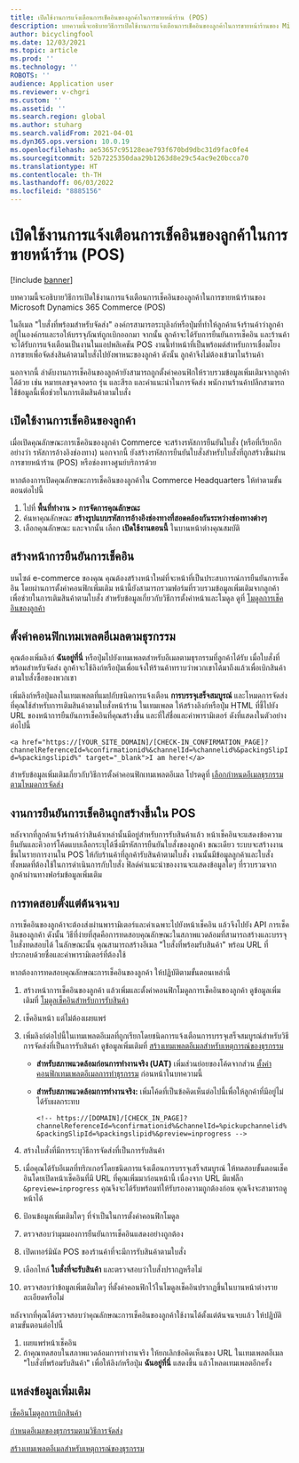 ```yaml
---
title: เปิดใช้งานการแจ้งเตือนการเช็คอินของลูกค้าในการขายหน้าร้าน (POS)
description: บทความนี้จะอธิบายวิธีการเปิดใช้งานการแจ้งเตือนการเช็คอินของลูกค้าในการขายหน้าร้านของ Microsoft Dynamics 365 Commerce (POS)
author: bicyclingfool
ms.date: 12/03/2021
ms.topic: article
ms.prod: ''
ms.technology: ''
ROBOTS: ''
audience: Application user
ms.reviewer: v-chgri
ms.custom: ''
ms.assetid: ''
ms.search.region: global
ms.author: stuharg
ms.search.validFrom: 2021-04-01
ms.dyn365.ops.version: 10.0.19
ms.openlocfilehash: ae53657c95128eae793f670bd9dbc31d9fac0fe4
ms.sourcegitcommit: 52b7225350daa29b1263d8e29c54ac9e20bcca70
ms.translationtype: HT
ms.contentlocale: th-TH
ms.lasthandoff: 06/03/2022
ms.locfileid: "8885156"
---
```

# <a name="enable-customer-check-in-notifications-in-point-of-sale-pos"></a>เปิดใช้งานการแจ้งเตือนการเช็คอินของลูกค้าในการขายหน้าร้าน (POS)

[!include [banner](includes/banner.md)]

บทความนี้จะอธิบายวิธีการเปิดใช้งานการแจ้งเตือนการเช็คอินของลูกค้าในการขายหน้าร้านของ Microsoft Dynamics 365 Commerce (POS)

ในอีเมล "ใบสั่งที่พร้อมสำหรับจัดส่ง" องค์กรสามารถระบุลิงก์หรือปุ่มที่ทำให้ลูกค้าแจ้งร้านค้าว่าลูกค้าอยู่ในองค์กรและรอให้บรรจุภัณฑ์ถูกเบิกออกมา จากนั้น ลูกค้าจะได้รับการยืนยันการเช็คอิน และร้านค้าจะได้รับการแจ้งเตือนเป็นงานในแอปพลิเคชัน POS งานนี้ทำหน้าที่เป็นพร้อมต์สำหรับการเชื่อมโยงการขายเพื่อจัดส่งสินค้าตามใบสั่งไปยังพาหนะของลูกค้า ดังนั้น ลูกค้าจึงไม่ต้องเข้ามาในร้านค้า

นอกจากนี้ ลำดับงานการเช็คอินของลูกค้ายังสามารถถูกตั้งค่าคอนฟิกให้รวบรวมข้อมูลเพิ่มเติมจากลูกค้าได้ด้วย เช่น หมายเลขจุดจอดรถ รุ่น และสีรถ และคําแนะนําในการจัดส่ง พนักงานร้านค้าปลีกสามารถใช้ข้อมูลนี้เพื่อช่วยในการเติมสินค้าตามใบสั่ง

## <a name="enable-customer-check-in"></a>เปิดใช้งานการเช็คอินของลูกค้า

เมื่อเปิดคุณลักษณะการเช็คอินของลูกค้า Commerce จะสร้างรหัสการยืนยันใบสั่ง (หรือที่เรียกอีกอย่างว่า รหัสการอ้างอิงช่องทาง) นอกจากนี้ ยังสร้างรหัสการยืนยันใบสั่งสำหรับใบสั่งที่ถูกสร้างขึ้นผ่านการขายหน้าร้าน (POS) หรือช่องทางศูนย์บริการด้วย 

หากต้องการเปิดคุณลักษณะการเช็คอินของลูกค้าใน Commerce Headquarters ให้ทำตามขั้นตอนต่อไปนี้

1. ไปที่ **พื้นที่ทำงาน \> การจัดการคุณลักษณะ**
2. ค้นหาคุณลักษณะ **สร้างรูปแบบรหัสการอ้างอิงช่องทางที่สอดคล้องกันระหว่างช่องทางต่างๆ** 
3. เลือกคุณลักษณะ และจากนั้น เลือก **เปิดใช้งานตอนนี้** ในบานหน้าต่างคุณสมบัติ 

## <a name="create-a-check-in-confirmation-page"></a>สร้างหน้าการยืนยันการเช็คอิน

บนไซต์ e-commerce ของคุณ คุณต้องสร้างหน้าใหม่ที่จะหน้าที่เป็นประสบการณ์การยืนยันการเช็คอิน โดยผ่านการตั้งค่าคอนฟิกเพิ่มเติม หน้านี้ยังสามารถรวมฟอร์มที่รวบรวมข้อมูลเพิ่มเติมจากลูกค้าเพื่อช่วยในการเติมสินค้าตามใบสั่ง สำหรับข้อมูลเกี่ยวกับวิธีการตั้งค่าหน้าและโมดูล ดูที่ [โมดูลการเช็คอินของลูกค้า](check-in-pickup-module.md)

## <a name="configure-the-transactional-email-template"></a>ตั้งค่าคอนฟิกเทมเพลตอีเมลตามธุรกรรม

คุณต้องเพิ่มลิงก์ **ฉันอยู่ที่นี่** หรือปุ่มไปยังเทมเพลตสำหรับอีเมลตามธุรกรรมที่ลูกค้าได้รับ เมื่อใบสั่งที่พร้อมสำหรับจัดส่ง ลูกค้าจะใช้ลิงก์หรือปุ่มเพื่อแจ้งให้ร้านค้าทราบว่าพวกเขาได้มาถึงแล้วเพื่อเบิกสินค้าตามใบสั่งซื้อของพวกเขา 

เพิ่มลิงก์หรือปุ่มลงในเทมเพลตที่แมปกับชนิดการแจ้งเตือน **การบรรจุเสร็จสมบูรณ์** และโหมดการจัดส่งที่คุณใช้สำหรับการเติมสินค้าตามใบสั่งหน้าร้าน ในเทมเพลต ให้สร้างลิงก์หรือปุ่ม HTML ที่ชี้ไปยัง URL ของหน้าการยืนยันการเช็คอินที่คุณสร้างขึ้น และที่ใส่ชื่อและค่าพารามิเตอร์ ดังที่แสดงในตัวอย่างต่อไปนี้

`<a href="https://[YOUR_SITE_DOMAIN]/[CHECK-IN_CONFIRMATION_PAGE]?channelReferenceId=%confirmationid%&channelId=%channelid%&packingSlipId=%packingslipid%" target="_blank">I am here!</a>`

สำหรับข้อมูลเพิ่มเติมเกี่ยวกับวิธีการตั้งค่าคอนฟิกเทมเพลตอีเมล โปรดดูที่ [เลือกกําหนดอีเมลธุรกรรมตามโหมดการจัดส่ง](customize-email-delivery-mode.md) 

## <a name="a-check-in-confirmation-task-is-created-in-pos"></a>งานการยืนยันการเช็คอินถูกสร้างขึ้นใน POS

หลังจากที่ลูกค้าแจ้งร้านค้าว่าสินค้าเหล่านั้นมีอยู่สำหรับการรับสินค้าแล้ว หน้าเช็คอินจะแสดงข้อความยืนยันและคิวอาร์โค้ดแบบเลือกระบุได้ซึ่งมีรหัสการยืนยันใบสั่งของลูกค้า ขณะเดียว ระบบจะสร้างงานขึ้นในรายการงานใน POS ให้กับร้านค้าที่ลูกค้ารับสินค้าตามใบสั่ง งานนั้นมีข้อมูลลูกค้าและใบสั่งทั้งหมดที่ต้องใช้ในการดำเนินการกับใบสั่ง ฟิลด์คําแนะนําของงานจะแสดงข้อมูลใดๆ ที่รวบรวมจากลูกค้าผ่านทางฟอร์มข้อมูลเพิ่มเติม

## <a name="end-to-end-testing"></a>การทดสอบตั้งแต่ต้นจนจบ

การเช็คอินของลูกค้าจะต้องส่งผ่านพารามิเตอร์และค่าเฉพาะไปยังหน้าเช็คอิน แล้วจึงไปยัง API การเช็คอินของลูกค้า ดังนั้น วิธีที่ง่ายที่สุดคือการทดสอบคุณลักษณะในสภาพแวดล้อมที่สามารถสร้างและบรรจุใบสั่งทดสอบได้ ในลักษณะนั้น คุณสามารถสร้างอีเมล "ใบสั่งที่พร้อมรับสินค้า" พร้อม URL ที่ประกอบด้วยชื่อและค่าพารามิเตอร์ที่ต้องใช้

หากต้องการทดสอบคุณลักษณะการเช็คอินของลูกค้า ให้ปฏิบัติตามขั้นตอนเหล่านี้

1. สร้างหน้าการเช็คอินของลูกค้า แล้วเพิ่มและตั้งค่าคอนฟิกโมดูลการเช็คอินของลูกค้า ดูข้อมูลเพิ่มเติมที่ [โมดูลเช็คอินสำหรับการรับสินค้า](check-in-pickup-module.md) 
1. เช็คอินหน้า แต่ไม่ต้องเผยแพร่
1. เพิ่มลิงก์ต่อไปนี้ในเทมเพลตอีเมลที่ถูกเรียกโดยชนิดการแจ้งเตือนการบรรจุเสร็จสมบูรณ์สำหรับวิธีการจัดส่งที่เป็นการรับสินค้า ดูข้อมูลเพิ่มเติมที่ [สร้างเทมเพลตอีเมลสำหรับเหตุการณ์ของธุรกรรม](email-templates-transactions.md)

    - **สำหรับสภาพแวดล้อมก่อนการทำงานจริง (UAT)** เพิ่มส่วนย่อยของโค้ดจากส่วน [ตั้งค่าคอนฟิกเทมเพลตอีเมลการทำธุรกรรม](#configure-the-transactional-email-template) ก่อนหน้าในบทความนี้
    - **สำหรับสภาพแวดล้อมการทำงานจริง:** เพิ่มโค้ดที่เป็นข้อคิดเห็นต่อไปนี้เพื่อให้ลูกค้าที่มีอยู่ไม่ได้รับผลกระทบ

        `<!-- https://[DOMAIN]/[CHECK_IN_PAGE]?channelReferenceId=%confirmationid%&channelId=%pickupchannelid%&packingSlipId=%packingslipid%&preview=inprogress -->`

1. สร้างใบสั่งที่มีการระบุวิธีการจัดส่งที่เป็นการรับสินค้า
1. เมื่อคุณได้รับอีเมลที่ทริกเกอร์โดยชนิดการแจ้งเตือนการบรรจุเสร็จสมบูรณ์ ให้ทดสอบขั้นตอนเช็คอินโดยเปิดหน้าเช็คอินที่มี URL ที่คุณเพิ่มมาก่อนหน้านี้ เนื่องจาก URL มีแฟล็ก `&preview=inprogress` คุณจึงจะได้รับพร้อมท์ให้รับรองความถูกต้องก่อน คุณจึงจะสามารถดูหน้าได้
1. ป้อนข้อมูลเพิ่มเติมใดๆ ที่จำเป็นในการตั้งค่าคอนฟิกโมดูล
1. ตรวจสอบว่ามุมมองการยืนยันการเช็คอินแสดงอย่างถูกต้อง
1. เปิดเทอร์มินัล POS ของร้านค้าที่จะมีการรับสินค้าตามใบสั่ง
1. เลือกไทล์ **ใบสั่งที่จะรับสินค้า** และตรวจสอบว่าใบสั่งปรากฏหรือไม่
1. ตรวจสอบว่าข้อมูลเพิ่มเติมใดๆ ที่ตั้งค่าคอนฟิกไว้ในโมดูลเช็คอินปรากฏขึ้นในบานหน้าต่างรายละเอียดหรือไม่

หลังจากที่คุณได้ตรวจสอบว่าคุณลักษณะการเช็คอินของลูกค้าใช้งานได้ตั้งแต่ต้นจนจบแล้ว ให้ปฏิบัติตามขั้นตอนต่อไปนี้

1. เผยแพร่หน้าเช็คอิน
1. ถ้าคุณทดสอบในสภาพแวดล้อมการทำงานจริง ให้ยกเลิกข้อคิดเห็นของ URL ในเทมเพลตอีเมล "ใบสั่งที่พร้อมรับสินค้า" เพื่อให้ลิงก์หรือปุ่ม **ฉันอยู่ที่นี่** แสดงขึ้น แล้วโหลดเทมเพลตอีกครั้ง

## <a name="additional-resources"></a>แหล่งข้อมูลเพิ่มเติม

[เช็คอินโมดูลการเบิกสินค้า](check-in-pickup-module.md)

[กำหนดอีเมลของธุรกรรมตามวิธีการจัดส่ง](customize-email-delivery-mode.md)

[สร้างเทมเพลตอีเมลสำหรับเหตุการณ์ของธุรกรรม](email-templates-transactions.md)
